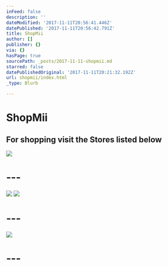 ```yaml
---
inFeed: false
description: ''
dateModified: '2017-11-11T20:56:41.446Z'
datePublished: '2017-11-11T20:56:42.791Z'
title: ShopMii
author: []
publisher: {}
via: {}
hasPage: true
sourcePath: _posts/2017-11-11-shopmii.md
starred: false
datePublishedOriginal: '2017-11-11T20:21:32.192Z'
url: shopmii/index.html
_type: Blurb

---
```

# ShopMii

## For shopping visit the Stores listed below
![](https://the-grid-user-content.s3-us-west-2.amazonaws.com/6294d514-bec5-44b2-abc5-3cea165ae715.jpg)

# ---
![](https://the-grid-user-content.s3-us-west-2.amazonaws.com/004282da-bfc8-4213-966e-ccb7747a51c5.png)
![](https://the-grid-user-content.s3-us-west-2.amazonaws.com/65a33327-3b3a-4b22-9f51-c70ce932da5e.png)

# ---
![](https://the-grid-user-content.s3-us-west-2.amazonaws.com/78555029-5426-4063-9c00-1435818723c0.png)

# ---
